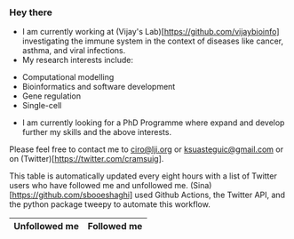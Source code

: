 ### Hey there

- I am currently working at (Vijay's Lab)[https://github.com/vijaybioinfo] investigating the immune system in the context of diseases like cancer, asthma, and viral infections.
- My research interests include:
+ Computational modelling
+ Bioinformatics and software development
+ Gene regulation
+ Single-cell
- I am currently looking for a PhD Programme where expand and develop further my skills and the above interests.

Please feel free to contact me to ciro@lji.org or ksuasteguic@gmail.com or on (Twitter)[https://twitter.com/cramsuig].

This table is automatically updated every eight hours with a list of Twitter users who have followed me and unfollowed me. (Sina)[https://github.com/sbooeshaghi] used Github Actions, the Twitter API, and the python package tweepy to automate this workflow.

| Unfollowed me |  Followed me |
| --- | --- |
